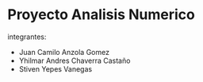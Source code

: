 # Proyecto Analisis Numerico

<h15> integrantes: </h15>

<ul>
  <li>Juan Camilo Anzola Gomez</li>
  <li>Yhilmar Andres Chaverra Castaño</li>
  <li>Stiven Yepes Vanegas</li>
  
</ul>


